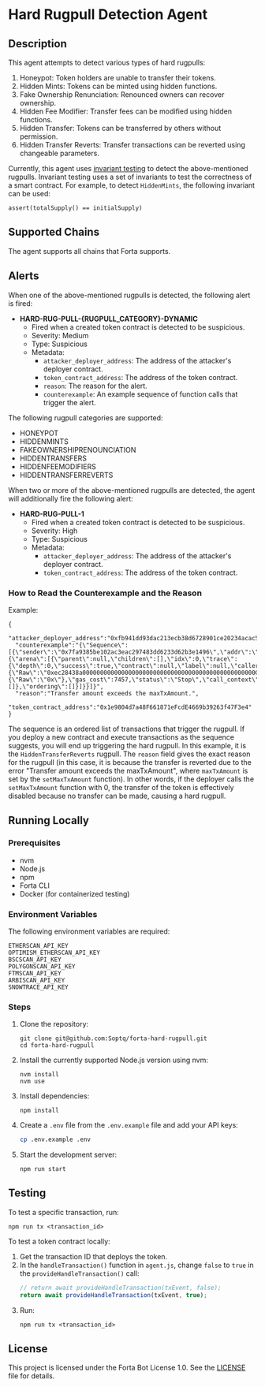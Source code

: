 # Hard Rugpull Detection Agent

## Description

This agent attempts to detect various types of hard rugpulls:
1. Honeypot: Token holders are unable to transfer their tokens.
2. Hidden Mints: Tokens can be minted using hidden functions.
3. Fake Ownership Renunciation: Renounced owners can recover ownership.
4. Hidden Fee Modifier: Transfer fees can be modified using hidden functions.
5. Hidden Transfer: Tokens can be transferred by others without permission.
6. Hidden Transfer Reverts: Transfer transactions can be reverted using changeable parameters.

Currently, this agent uses [invariant testing](https://book.getfoundry.sh/forge/invariant-testing) to detect the above-mentioned rugpulls. Invariant testing uses a set of invariants to test the correctness of a smart contract. For example, to detect `HiddenMints`, the following invariant can be used:

```solidity
assert(totalSupply() == initialSupply)
```

## Supported Chains

The agent supports all chains that Forta supports.

## Alerts

When one of the above-mentioned rugpulls is detected, the following alert is fired:

- **HARD-RUG-PULL-{RUGPULL_CATEGORY}-DYNAMIC**
  - Fired when a created token contract is detected to be suspicious.
  - Severity: Medium
  - Type: Suspicious
  - Metadata:
    - `attacker_deployer_address`: The address of the attacker's deployer contract.
    - `token_contract_address`: The address of the token contract.
    - `reason`: The reason for the alert.
    - `counterexample`: An example sequence of function calls that trigger the alert.

The following rugpull categories are supported:
 - HONEYPOT
 - HIDDENMINTS
 - FAKEOWNERSHIPRENOUNCIATION
 - HIDDENTRANSFERS
 - HIDDENFEEMODIFIERS
 - HIDDENTRANSFERREVERTS

When two or more of the above-mentioned rugpulls are detected, the agent will additionally fire the following alert:

- **HARD-RUG-PULL-1**
  - Fired when a created token contract is detected to be suspicious.
  - Severity: High
  - Type: Suspicious
  - Metadata:
    - `attacker_deployer_address`: The address of the attacker's deployer contract.
    - `token_contract_address`: The address of the token contract.

### How to Read the Counterexample and the Reason

Example:
```shell
{
  "attacker_deployer_address":"0xfb941dd93dac213ecb38d6728901ce20234acac5",
  "counterexample":"{\"Sequence\":[{\"sender\":\"0x7fa9385be102ac3eac297483dd6233d62b3e1496\",\"addr\":\"0x5615deb798bb3e4dfa0139dfa1b3d433cc23b72f\",\"calldata\":\"0xec28438a0000000000000000000000000000000000000000000000000000000000000001\",\"signature\":\"setMaxTxAmount(uint256)\",\"contract_name\":\"test/test.sol:NETWORK\",\"traces\":{\"arena\":[{\"parent\":null,\"children\":[],\"idx\":0,\"trace\":{\"depth\":0,\"success\":true,\"contract\":null,\"label\":null,\"caller\":\"0x7fa9385be102ac3eac297483dd6233d62b3e1496\",\"address\":\"0x5615deb798bb3e4dfa0139dfa1b3d433cc23b72f\",\"kind\":\"CALL\",\"value\":\"0x0\",\"data\":{\"Raw\":\"0xec28438a0000000000000000000000000000000000000000000000000000000000000001\"},\"output\":{\"Raw\":\"0x\"},\"gas_cost\":7457,\"status\":\"Stop\",\"call_context\":null,\"steps\":[]},\"ordering\":[]}]}}]}",
  "reason":"Transfer amount exceeds the maxTxAmount.",
  "token_contract_address":"0x1e9804d7a48F661871eFcdE4669b39263f47F3e4"
}
```

The sequence is an ordered list of transactions that trigger the rugpull. If you deploy a new contract and execute transactions as the sequence suggests, you will end up triggering the hard rugpull. In this example, it is the `HiddenTransferReverts` rugpull. The `reason` field gives the exact reason for the rugpull (in this case, it is because the transfer is reverted due to the error "Transfer amount exceeds the maxTxAmount", where `maxTxAmount` is set by the `setMaxTxAmount` function). In other words, if the deployer calls the `setMaxTxAmount` function with 0, the transfer of the token is effectively disabled because no transfer can be made, causing a hard rugpull.

## Running Locally

### Prerequisites

- nvm
- Node.js
- npm
- Forta CLI
- Docker (for containerized testing)

### Environment Variables

The following environment variables are required:
```plaintext
ETHERSCAN_API_KEY
OPTIMISM_ETHERSCAN_API_KEY
BSCSCAN_API_KEY
POLYGONSCAN_API_KEY
FTMSCAN_API_KEY
ARBISCAN_API_KEY
SNOWTRACE_API_KEY
```

### Steps

1. Clone the repository:
    ```shell
    git clone git@github.com:Soptq/forta-hard-rugpull.git
    cd forta-hard-rugpull
    ```

2. Install the currently supported Node.js version using nvm:
    ```shell
    nvm install
    nvm use
    ```

3. Install dependencies:
    ```shell
    npm install
    ```

4. Create a `.env` file from the `.env.example` file and add your API keys:
    ```bash
    cp .env.example .env
    ```

5. Start the development server:
    ```shell
    npm run start
    ```

## Testing

To test a specific transaction, run:
```shell
npm run tx <transaction_id>
```

To test a token contract locally:
1. Get the transaction ID that deploys the token.
2. In the `handleTransaction()` function in `agent.js`, change `false` to `true` in the `provideHandleTransaction()` call:
    ```js
    // return await provideHandleTransaction(txEvent, false);
    return await provideHandleTransaction(txEvent, true);
    ```
3. Run:
    ```shell
    npm run tx <transaction_id>
    ```

## License

This project is licensed under the Forta Bot License 1.0. See the [LICENSE](./LICENSE) file for details.
